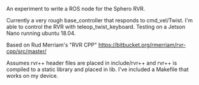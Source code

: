 
An experiment to write a ROS node for the Sphero RVR.

Currently a very rough base_controller that responds to cmd_vel/Twist. I'm able to control the RVR with teleop_twist_keyboard. Testing on a Jetson Nano running ubuntu 18.04. 


Based on Rud Merriam's "RVR CPP" https://bitbucket.org/rmerriam/rvr-cpp/src/master/

Assumes rvr++ header files are placed in include/rvr++ and rvr++ is compiled to a static library and placed in lib. I've included a Makefile that works on my device.



